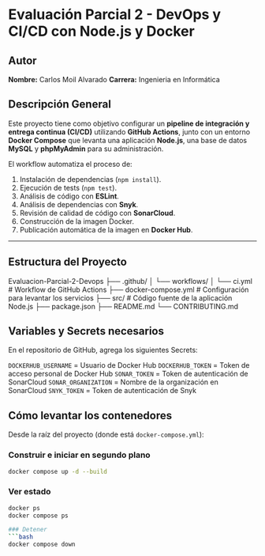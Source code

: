 # Evaluación Parcial 2 - DevOps y CI/CD con Node.js y Docker

## Autor

**Nombre:** Carlos Moil Alvarado
**Carrera:** Ingenieria en Informática

## Descripción General

Este proyecto tiene como objetivo configurar un **pipeline de integración y entrega continua (CI/CD)** utilizando **GitHub Actions**, junto con un entorno **Docker Compose** que levanta una aplicación **Node.js**, una base de datos **MySQL** y **phpMyAdmin** para su administración.

El workflow automatiza el proceso de:
1. Instalación de dependencias (`npm install`).
2. Ejecución de tests (`npm test`).
3. Análisis de código con **ESLint**.
4. Análisis de dependencias con **Snyk**.
5. Revisión de calidad de código con **SonarCloud**.
6. Construcción de la imagen Docker.
7. Publicación automática de la imagen en **Docker Hub**.

---

## Estructura del Proyecto

Evaluacion-Parcial-2-Devops
├── .github/
│ └── workflows/
│ └── ci.yml # Workflow de GitHub Actions
├── docker-compose.yml # Configuración para levantar los servicios
├── src/ # Código fuente de la aplicación Node.js
├── package.json
├── README.md
└── CONTRIBUTING.md

## Variables y Secrets necesarios

En el repositorio de GitHub, agrega los siguientes Secrets:

 `DOCKERHUB_USERNAME` = Usuario de Docker Hub
 `DOCKERHUB_TOKEN` = Token de acceso personal de Docker Hub
 `SONAR_TOKEN` = Token de autenticación de SonarCloud
 `SONAR_ORGANIZATION` = Nombre de la organización en SonarCloud
 `SNYK_TOKEN` = Token de autenticación de Snyk


 ## Cómo levantar los contenedores

Desde la raíz del proyecto (donde está `docker-compose.yml`):

### Construir e iniciar en segundo plano
```bash
docker compose up -d --build
```

### Ver estado
```bash
docker ps
docker compose ps

### Detener
```bash
docker compose down
```